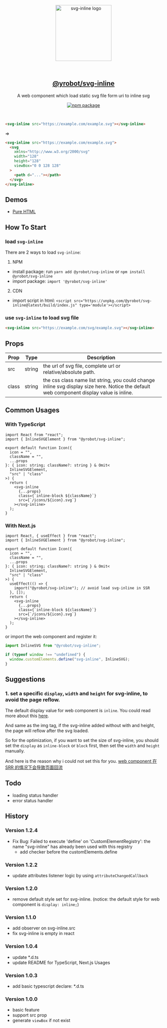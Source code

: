 <p align="center">
  <a href="https://yrobot.top/app/svg-inline" target="_blank" rel="noopener noreferrer">
    <img width="180" src="https://yrobot.github.io/svg-inline/svg-inline.svg" alt="svg-inline logo">
  </a>
</p>
<br/>
<h2 align="center">
  <a href="https://yrobot.top/app/svg-inline">@yrobot/svg-inline</a>
</h2>
<p align="center">
  A web component which load static svg file form uri to inline svg
</p>
<p align="center">
  <a href="https://www.npmjs.com/package/@yrobot/svg-inline"><img src="https://img.shields.io/npm/v/@yrobot/svg-inline.svg" alt="npm package"></a>
</p>
<br/>

```html
<svg-inline src="https://example.com/example.svg"></svg-inline>
```

=>

```html
<svg-inline src="https://example.com/example.svg">
  <svg
    xmlns="http://www.w3.org/2000/svg"
    width="128"
    height="128"
    viewBox="0 0 128 128"
  >
    <path d="..."></path>
  </svg>
</svg-inline>
```

## Demos

- [Pure HTML](https://codepen.io/yrobot/pen/bGvbgqR)

## How To Start

### load `svg-inline`

There are 2 ways to load `svg-inline`:

1. NPM

- install package: run `yarn add @yrobot/svg-inline` or `npm install @yrobot/svg-inline`
- import package: `import '@yrobot/svg-inline'`

2. CDN

- import script in html: `<script src="https://unpkg.com/@yrobot/svg-inline@latest/build/index.js" type='module'></script>`

### use `svg-inline` to load svg file

```html
<svg-inline src="https://example.com/svg/example.svg"></svg-inline>
```

## Props

| Prop  | Type   | Description                                                                                                                              |
| ----- | ------ | ---------------------------------------------------------------------------------------------------------------------------------------- |
| src   | string | the url of svg file, complete url or relative/absolute path.                                                                             |
| class | string | the css class name list string, you could change inline svg display size here. Notice the default web component display value is inline. |

## Common Usages

### With TypeScript

```tsx
import React from "react";
import { InlineSVGElement } from "@yrobot/svg-inline";

export default function Icon({
  icon = "",
  className = "",
  ...props
}: { icon: string; className?: string } & Omit<
  InlineSVGElement,
  "src" | "class"
>) {
  return (
    <svg-inline
      {...props}
      class={`inline-block ${className}`}
      src={`/icons/${icon}.svg`}
    ></svg-inline>
  );
}
```

### With Next.js

```tsx
import React, { useEffect } from "react";
import { InlineSVGElement } from "@yrobot/svg-inline";

export default function Icon({
  icon = "",
  className = "",
  ...props
}: { icon: string; className?: string } & Omit<
  InlineSVGElement,
  "src" | "class"
>) {
  useEffect(() => {
    import("@yrobot/svg-inline"); // avoid load svg-inline in SSR
  }, []);
  return (
    <svg-inline
      {...props}
      class={`inline-block ${className}`}
      src={`/icons/${icon}.svg`}
    ></svg-inline>
  );
}
```

or import the web component and register it:

```ts
import InlineSVG from "@yrobot/svg-inline";

if (typeof window !== "undefined") {
  window.customElements.define("svg-inline", InlineSVG);
}
```

## Suggestions

### 1. set a specific `display`, `width` and `height` for svg-inline, to avoid the page reflow.

The default display value for web component is `inline`. You could read more about this [here](https://github.com/WICG/webcomponents/issues/224).

And same as the img tag, if the svg-inline added without with and height, the page will reflow after the svg loaded.

So for the optimization, if you want to set the size of svg-inline, you should set the `display` as `inline-block` or `block` first, then set the `width` and `height` manually.

And here is the reason why i could not set this for you. [web component 在 SRR 的情况下会导致页面回流](https://blog.yrobot.top/blog/HTML5/WebComponent%E9%97%AE%E9%A2%98%E5%AE%9E%E5%BD%95#web-component-%E5%9C%A8-srr-%E7%9A%84%E6%83%85%E5%86%B5%E4%B8%8B%E4%BC%9A%E5%AF%BC%E8%87%B4%E9%A1%B5%E9%9D%A2%E5%9B%9E%E6%B5%81)

## Todo

- loading status handler
- error status handler

## History

### Version 1.2.4

- Fix Bug: Failed to execute 'define' on 'CustomElementRegistry': the name "svg-inline" has already been used with this registry
  - add checker before the customElements.define

### Version 1.2.2

- update attributes listener logic by using `attributeChangedCallback`

### Version 1.2.0

- remove default style set for svg-inline. (notice: the default style for web component is `display: inline;`)

### Version 1.1.0

- add observer on svg-inline.src
- fix svg-inline is empty in react

### Version 1.0.4

- update \*.d.ts
- update README for TypeScript, Next.js Usages

### Version 1.0.3

- add basic typescript declare: \*.d.ts

### Version 1.0.0

- basic feature
- support src prop
- generate `viewBox` if not exist

```

```
